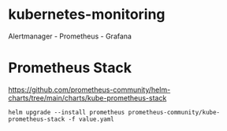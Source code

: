 # kubernetes-monitoring
Alertmanager - Prometheus - Grafana

# Prometheus Stack
https://github.com/prometheus-community/helm-charts/tree/main/charts/kube-prometheus-stack

```
helm upgrade --install prometheus prometheus-community/kube-prometheus-stack -f value.yaml
```


